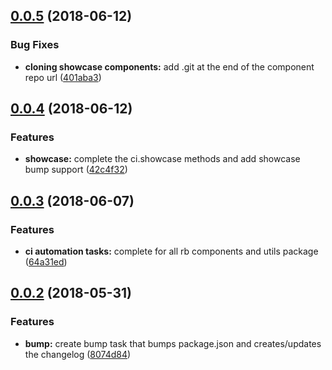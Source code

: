 ## [0.0.5](https://github.com/rapid-build-ui/utils/compare/v0.0.4...v0.0.5) (2018-06-12)


### Bug Fixes

* **cloning showcase components:** add .git at the end of the component repo url ([401aba3](https://github.com/rapid-build-ui/utils/commit/401aba3))



## [0.0.4](https://github.com/rapid-build-ui/utils/compare/v0.0.3...v0.0.4) (2018-06-12)


### Features

* **showcase:** complete the ci.showcase methods and add showcase bump support ([42c4f32](https://github.com/rapid-build-ui/utils/commit/42c4f32))



## [0.0.3](https://github.com/rapid-build-ui/utils/compare/v0.0.2...v0.0.3) (2018-06-07)


### Features

* **ci automation tasks:** complete for all rb components and utils package ([64a31ed](https://github.com/rapid-build-ui/utils/commit/64a31ed))



## [0.0.2](https://github.com/rapid-build-ui/utils/compare/v0.0.1...v0.0.2) (2018-05-31)


### Features

* **bump:** create bump task that bumps package.json and creates/updates the changelog ([8074d84](https://github.com/rapid-build-ui/utils/commit/8074d84))



